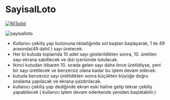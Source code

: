 # SayisalLoto

[![N|Solid](https://www.bilgeadam.com/akademi/SiteAssets/BilgeAdam/Images/LogoAkademi.png)](https://www.bilgeadam.com/akademi/) 


![sayisalloto](https://user-images.githubusercontent.com/13505194/68115193-dfbc6d80-ff08-11e9-8054-01473bd5d4eb.png)

* Kullanıcı çekiliş yap butonuna tıkladığında sol baştan başlayarak, 1 ile 49 arasında(49 dahil ) sayı üretecek.
* Her bi kutuda toplamda 10 adet sayı gösterildikten sonra, 10. üretilen sayı ekrana sabitlecek ve dizi içerisinde tutulacak.
* Ikinci kutudan itibaren 10. sırada gelen sayı daha önce üretildiyse, yeni bir sayı üretilecek ve benzersiz olana kadar bu işlem devam edecek.
* kutuda benzersiz sayı üretildikten sonra küçükten büyüğe doğru sıralama yapılacak ve ekrana yazdırılacak.
* kullanıcı çekiliş yap dediğinde ekran eski haline gelip tekrar çekiliş yapabilecek ( kullanıcı işlem devam ederkende yeniden başlatabilir.)
